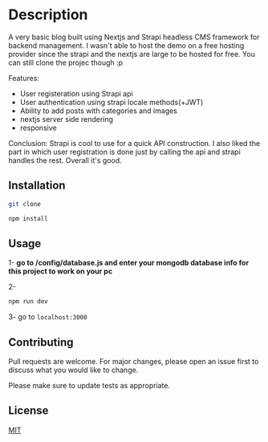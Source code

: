 # Description

A very basic blog built using Nextjs and Strapi headless CMS framework for backend management. I wasn't able to host the demo on a free hosting provider since the strapi and the nextjs are large to be hosted for free. You can still clone the projec though :p

Features:

- User registeration using Strapi api
- User authentication using strapi locale methods(+JWT)
- Ability to add posts with categories and images
- nextjs server side rendering
- responsive

Conclusion: Strapi is cool to use for a quick API construction. I also liked the part in which user registration is done just by calling the api and strapi handles the rest. Overall it's good.

## Installation

```bash
git clone
```

```bash
npm install
```

## Usage

1- **go to /config/database.js and enter your mongodb database info for this project to work on your pc**

2-

```bash
npm run dev
```

3- go to `localhost:3000`

## Contributing

Pull requests are welcome. For major changes, please open an issue first to discuss what you would like to change.

Please make sure to update tests as appropriate.

## License

[MIT](https://choosealicense.com/licenses/mit/)
